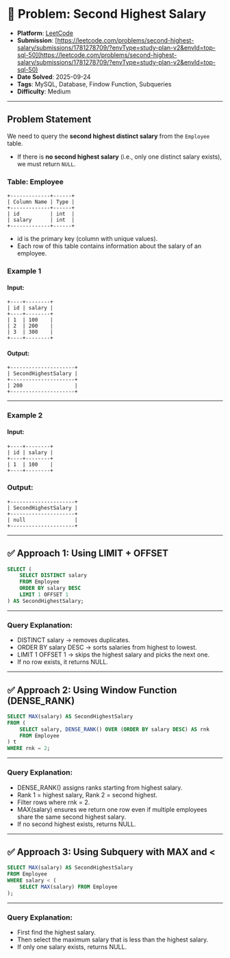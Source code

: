 # 🧲 Problem: Second Highest Salary

- **Platform**: [LeetCode](https://leetcode.com/problems/second-highest-salary/description/?envType=study-plan-v2&envId=top-sql-50)
- **Submission**: [https://leetcode.com/problems/second-highest-salary/submissions/1781278709/?envType=study-plan-v2&envId=top-sql-50](https://leetcode.com/problems/second-highest-salary/submissions/1781278709/?envType=study-plan-v2&envId=top-sql-50)
- **Date Solved**: 2025-09-24
- **Tags**: MySQL, Database, Findow Function, Subqueries
- **Difficulty**: Medium

---

## Problem Statement
We need to query the **second highest distinct salary** from the `Employee` table.  
- If there is **no second highest salary** (i.e., only one distinct salary exists), we must return `NULL`.

### Table: Employee
```text
+-------------+------+
| Column Name | Type |
+-------------+------+
| id          | int  |
| salary      | int  |
+-------------+------+
```
- id is the primary key (column with unique values).
- Each row of this table contains information about the salary of an employee.

### Example 1

#### Input:
```text
+----+--------+
| id | salary |
+----+--------+
| 1  | 100    |
| 2  | 200    |
| 3  | 300    |
+----+--------+
```
#### Output:
```text
+---------------------+
| SecondHighestSalary |
+---------------------+
| 200                 |
+---------------------+
```
---

### Example 2

#### Input:
```text
+----+--------+
| id | salary |
+----+--------+
| 1  | 100    |
+----+--------+
```
### Output:
```text
+---------------------+
| SecondHighestSalary |
+---------------------+
| null                |
+---------------------+
```
---

## ✅ Approach 1: Using LIMIT + OFFSET
```sql
SELECT (
    SELECT DISTINCT salary
    FROM Employee
    ORDER BY salary DESC
    LIMIT 1 OFFSET 1
) AS SecondHighestSalary;
```

--- 

### Query Explanation:

- DISTINCT salary → removes duplicates.
- ORDER BY salary DESC → sorts salaries from highest to lowest.
- LIMIT 1 OFFSET 1 → skips the highest salary and picks the next one.
- If no row exists, it returns NULL.

---

## ✅ Approach 2: Using Window Function (DENSE_RANK)
```sql
SELECT MAX(salary) AS SecondHighestSalary
FROM (
    SELECT salary, DENSE_RANK() OVER (ORDER BY salary DESC) AS rnk
    FROM Employee
) t
WHERE rnk = 2;
```
---

### Query Explanation:

- DENSE_RANK() assigns ranks starting from highest salary.
- Rank 1 = highest salary, Rank 2 = second highest.
- Filter rows where rnk = 2.
- MAX(salary) ensures we return one row even if multiple employees share the same second highest salary.
- If no second highest exists, returns NULL.

---

## ✅ Approach 3: Using Subquery with MAX and <
```sql
SELECT MAX(salary) AS SecondHighestSalary
FROM Employee
WHERE salary < (
    SELECT MAX(salary) FROM Employee
);
```

---

### Query Explanation:

- First find the highest salary.
- Then select the maximum salary that is less than the highest salary.
- If only one salary exists, returns NULL.
